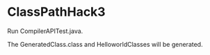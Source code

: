 ClassPathHack3
==============

Run CompilerAPITest.java.

The GeneratedClass.class and HelloworldClasses will be generated.
